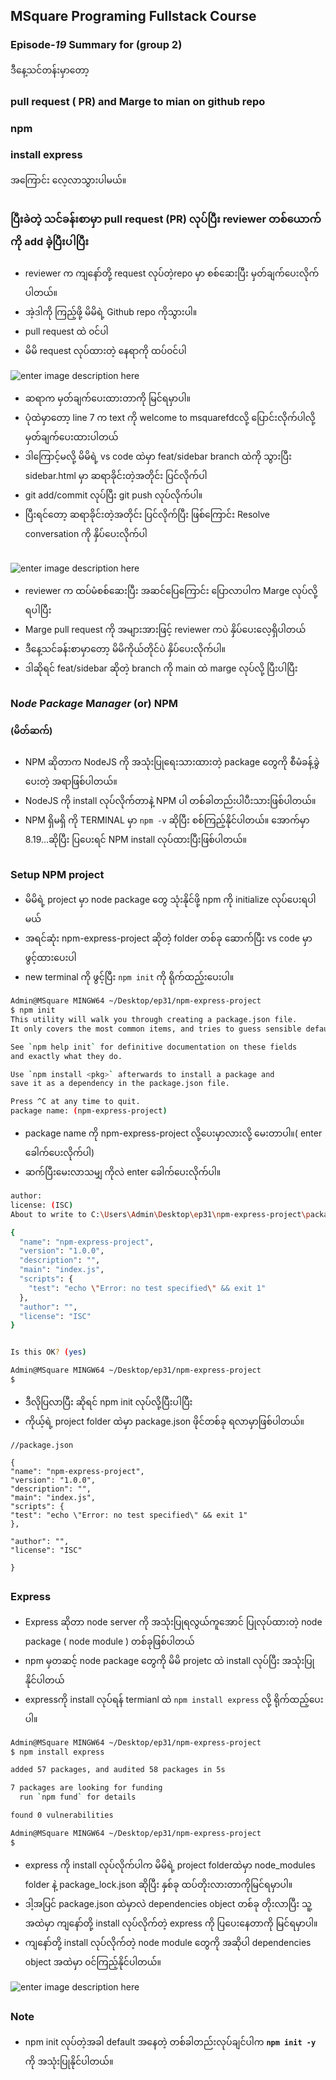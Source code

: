 ﻿## MSquare Programing Fullstack Course
### Episode-*19* Summary for (group 2) 

ဒီနေ့သင်တန်းမှာတော့ <br>
### pull request ( PR) and Marge to mian on github repo
### npm 
### install express
အကြောင်း လေ့လာသွားပါမယ်။
##
### ပြီးခဲတဲ့ သင်ခန်းစာမှာ pull request (PR) လုပ်ပြီး reviewer တစ်ယောက် ကို add ခဲ့ပြီးပါပြီး
- reviewer က ကျနော်တို့ request လုပ်တဲ့repo မှာ စစ်ဆေးပြီး မှတ်ချက်ပေးလိုက်ပါတယ်။
- အဲ့ဒါကို ကြည့်ဖို့ မိမိရဲ့ Github repo ကိုသွားပါ။
- pull request ထဲ ၀င်ပါ
- မိမိ request  လုပ်ထားတဲ့ နေရာကို ထပ်၀င်ပါ

![enter image description here](https://raw.githubusercontent.com/Aungmyanmar32/msquare-fullstack-m2/main/pr1.png)
- ဆရာက မှတ်ချက်ပေးထားတာကို မြင်ရမှာပါ။
- ပုံထဲမှာတော့ line 7 က text ကို welcome to msquarefdcလို့ ပြောင်းလိုက်ပါလို့ မှတ်ချက်ပေးထားပါတယ်
- ဒါကြောင့်မလို့ မိမိရဲ့  vs code ထဲမှာ feat/sidebar branch ထဲကို သွားပြီး sidebar.html မှာ ဆရာခိုင်းတဲ့အတိုင်း ပြင်လိုက်ပါ
- git add/commit လုပ်ပြီး git push လုပ်လိုက်ပါ။
- ပြီးရင်တော့  ဆရာခိုင်းတဲ့အတိုင်း ပြင်လိုက်ပြီး ဖြစ်ကြောင်း Resolve conversation ကို နှိပ်ပေးလိုက်ပါ 
##
![enter image description here](https://raw.githubusercontent.com/Aungmyanmar32/msquare-fullstack-m2/main/pr2.png)
- reviewer က ထပ်မံစစ်ဆေးပြီး အဆင်ပြေကြောင်း ပြောလာပါက Marge လုပ်လို့ ရပါပြီး
- Marge pull request ကို အများအားဖြင့် reviewer ကပဲ နှိပ်ပေးလေ့ရှိပါတယ်
- ဒီနေ့သင်ခန်းစာမှာတော့  မိမိကိုယ်တိုင်ပဲ နှိပ်ပေးလိုက်ပါ။
- ဒါဆိုရင် feat/sidebar ဆိုတဲ့ branch ကို main ထဲ marge လုပ်လို့ ပြီးပါပြီး
##
### N*ode* P*ackage* M*anager* (or)  NPM  
#### (မိတ်ဆက်)
- NPM ဆိုတာက NodeJS ကို အသုံးပြုရေးသားထားတဲ့ package တွေကို စီမံခန့်ခွဲ ပေးတဲ့ အရာဖြစ်ပါတယ်။
- NodeJS ကို install   လုပ်လိုက်တာနဲ့ NPM ပါ တစ်ခါတည်းပါပီးသားဖြစ်ပါတယ်။
- NPM ရှိမရှိ ကို TERMINAL မှာ `npm -v` ဆိုပြီး စစ်ကြည့်နိုင်ပါတယ်။
အောက်မှာ 8.19...ဆိုပြီး ပြပေးရင် NPM install လုပ်ထားပြီးဖြစ်ပါတယ်။
##
### Setup NPM project
- မိမိရဲ့ project မှာ node package  တွေ သုံးနိုင်ဖို့ npm ကို initialize လုပ်ပေးရပါမယ်
- အရင်ဆုံး npm-express-project ဆိုတဲ့ folder တစ်ခု ဆောက်ပြီး vs code မှာ ဖွင့်ထားပေးပါ
- new terminal ကို ဖွင့်ပြီး `npm init` ကို ရိုက်ထည့်းပေးပါ။
```bash
Admin@MSquare MINGW64 ~/Desktop/ep31/npm-express-project
$ npm init
This utility will walk you through creating a package.json file.
It only covers the most common items, and tries to guess sensible defaults.

See `npm help init` for definitive documentation on these fields
and exactly what they do.

Use `npm install <pkg>` afterwards to install a package and
save it as a dependency in the package.json file.

Press ^C at any time to quit.
package name: (npm-express-project)
```
- package name ကို npm-express-project လို့ပေးမှာလားလို့ မေးတာပါ။( enter ခေါက်ပေးလိုက်ပါ)
- ဆက်ပြီးမေးလာသမျှ ကိုလဲ enter ခေါက်ပေးလိုက်ပါ။
```bash
author:                                                                                                                                                                                        
license: (ISC)                                                                                                                                                                                 
About to write to C:\Users\Admin\Desktop\ep31\npm-express-project\package.json:

{
  "name": "npm-express-project",
  "version": "1.0.0",
  "description": "",
  "main": "index.js",
  "scripts": {
    "test": "echo \"Error: no test specified\" && exit 1"
  },
  "author": "",
  "license": "ISC"
}


Is this OK? (yes)

Admin@MSquare MINGW64 ~/Desktop/ep31/npm-express-project
$
```
- ဒီလိုပြလာပြီး ဆိုရင် npm init လုပ်လို့ပြီးပါပြီး
- ကိုယ့်ရဲ့ project folder ထဲမှာ package.json ဖိုင်တစ်ခု ရလာမှာဖြစ်ပါတယ်။
```properties
//package.json

{
"name": "npm-express-project",
"version": "1.0.0",
"description": "",
"main": "index.js",
"scripts": {
"test": "echo \"Error: no test specified\" && exit 1"
},

"author": "",
"license": "ISC"

}
```
##
### Express
- Express ဆိုတာ node server ကို အသုံးပြုရလွယ်ကူအောင် ပြုလုပ်ထားတဲ့ node package ( node module ) တစ်ခုဖြစ်ပါတယ်
- npm မှတဆင့် node package တွေကို မိမိ projetc ထဲ install လုပ်ပြီး အသုံးပြုနိုင်ပါတယ်
- expressကို install လုပ်ရန် termianl ထဲ `npm install express` လို့ ရိုက်ထည့်ပေးပါ။
```bash
Admin@MSquare MINGW64 ~/Desktop/ep31/npm-express-project
$ npm install express

added 57 packages, and audited 58 packages in 5s

7 packages are looking for funding
  run `npm fund` for details

found 0 vulnerabilities

Admin@MSquare MINGW64 ~/Desktop/ep31/npm-express-project
$
```
- express ကို install လုပ်လိုက်ပါက မိမိရဲ့ project folderထဲမှာ node_modules folder နဲ့ package_lock.json ဆိုပြီး နှစ်ခု ထပ်တိုးလားတာကိုမြင်ရမှာပါ။
- ဒါ့အပြင် package.json ထဲမှာလဲ dependencies object တစ်ခု တိုးလာပြီး သူ့အထဲမှာ ကျနော်တို့ install လုပ်လိုက်တဲ့ express ကို ပြပေးနေတာကို မြင်ရမှာပါ။
-  ကျနော်တို့ install လုပ်လိုက်တဲ့ node module တွေကို အဆိုပါ dependencies object အထဲမှာ ၀င်ကြည့်နိုင်ပါတယ်။

![enter image description here](https://raw.githubusercontent.com/Aungmyanmar32/msquare-fullstack-m2/main/00exr21.png)

##
### Note
- npm init လုပ်တဲ့အခါ default အနေတဲ့ တစ်ခါတည်းလုပ်ချင်ပါက
**`npm init -y`** ကို အသုံးပြုနိုင်ပါတယ်။

